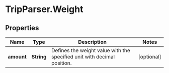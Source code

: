 # TripParser.Weight

## Properties

Name | Type | Description | Notes
------------ | ------------- | ------------- | -------------
**amount** | **String** | Defines the weight value with the specified unit with decimal position. | [optional] 


